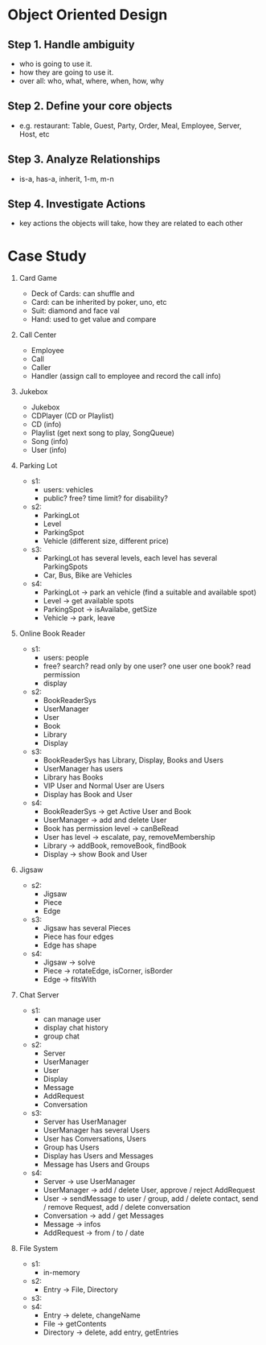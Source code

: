 # Object Oriented Design

## Step 1. Handle ambiguity
* who is going to use it.
* how they are going to use it.
* over all: who, what, where, when, how, why

## Step 2. Define your core objects
* e.g. restaurant: Table, Guest, Party, Order, Meal, Employee, Server, Host, etc

## Step 3. Analyze Relationships
* is-a, has-a, inherit, 1-m, m-n

## Step 4. Investigate Actions
* key actions the objects will take, how they are related to each other


# Case Study
1. Card Game
    * Deck of Cards: can shuffle and 
    * Card: can be inherited by poker, uno, etc
    * Suit: diamond and face val
    * Hand: used to get value and compare

1. Call Center
    * Employee
    * Call
    * Caller
    * Handler (assign call to employee and record the call info)

1. Jukebox
    * Jukebox 
    * CDPlayer (CD or Playlist)
    * CD (info)
    * Playlist (get next song to play, SongQueue)
    * Song (info)
    * User (info)

1. Parking Lot
    * s1: 
        * users: vehicles
        * public? free? time limit? for disability? 
    * s2:
        * ParkingLot
        * Level
        * ParkingSpot
        * Vehicle (different size, different price)
    * s3:
        * ParkingLot has several levels, each level has several ParkingSpots
        * Car, Bus, Bike are Vehicles
    * s4:
        * ParkingLot -> park an vehicle (find a suitable and available spot)
        * Level -> get available spots
        * ParkingSpot -> isAvailabe, getSize
        * Vehicle -> park, leave

1. Online Book Reader
    * s1: 
        * users: people 
        * free? search? read only by one user? one user one book? read permission
        * display
    * s2:
        * BookReaderSys
        * UserManager
        * User
        * Book
        * Library
        * Display
    * s3:
        * BookReaderSys has Library, Display, Books and Users
        * UserManager has users
        * Library has Books
        * VIP User and Normal User are Users
        * Display has Book and User
    * s4:
        * BookReaderSys -> get Active User and Book
        * UserManager -> add and delete User
        * Book has permission level -> canBeRead
        * User has level -> escalate, pay, removeMembership
        * Library -> addBook, removeBook, findBook
        * Display -> show Book and User 

1. Jigsaw
    * s2:
        * Jigsaw
        * Piece
        * Edge
    * s3:
        * Jigsaw has several Pieces
        * Piece has four edges
        * Edge has shape
    * s4: 
        * Jigsaw -> solve
        * Piece -> rotateEdge, isCorner, isBorder
        * Edge -> fitsWith

1. Chat Server
    * s1: 
        * can manage user
        * display chat history 
        * group chat
    * s2: 
        * Server
        * UserManager
        * User
        * Display
        * Message
        * AddRequest
        * Conversation
    * s3:
        * Server has UserManager
        * UserManager has several Users
        * User has Conversations, Users
        * Group has Users
        * Display has Users and Messages
        * Message has Users and Groups
    * s4:
        * Server -> use UserManager 
        * UserManager -> add / delete User, approve / reject AddRequest
        * User -> sendMessage to user / group, add / delete contact, send / remove Request, add / delete conversation
        * Conversation -> add / get Messages
        * Message -> infos
        * AddRequest -> from / to / date

1. File System
    * s1: 
        * in-memory
    * s2:
        * Entry -> File, Directory
    * s3:
    * s4: 
        * Entry -> delete, changeName
        * File -> getContents
        * Directory -> delete, add entry, getEntries
